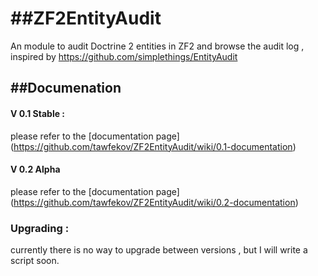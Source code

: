 ##ZF2EntityAudit
==============
An module to audit Doctrine 2 entities in ZF2 and browse the audit log , inspired by https://github.com/simplethings/EntityAudit

##Documenation
------------
#### V 0.1 Stable :
please refer to the [documentation page] 
(https://github.com/tawfekov/ZF2EntityAudit/wiki/0.1-documentation)


#### V 0.2 Alpha 
please refer to the [documentation page] 
(https://github.com/tawfekov/ZF2EntityAudit/wiki/0.2-documentation)



### Upgrading :
currently there is no way to upgrade between  versions , but I will write a script soon. 
